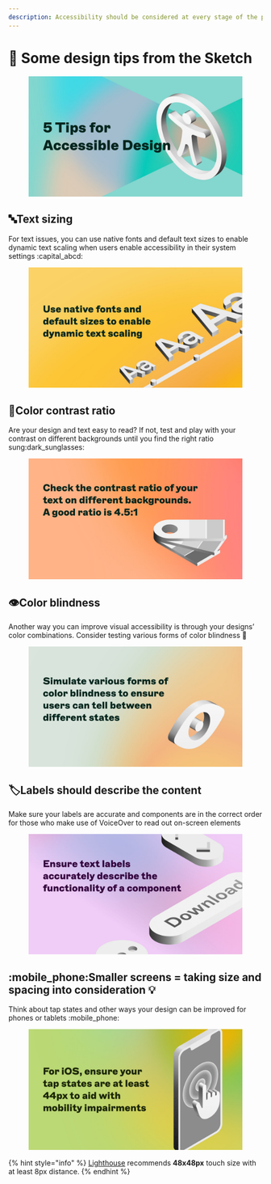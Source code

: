 ```yaml
---
description: Accessibility should be considered at every stage of the process.
---
```


# 💎 Some design tips from the Sketch

<figure><img src="../.gitbook/assets/FTI-7xEUUAA4RwF-1.jpg" alt=""><figcaption></figcaption></figure>

## :abc:Text sizing

For text issues, you can use native fonts and default text sizes to enable dynamic text scaling when users enable accessibility in their system settings :capital\_abcd:

<figure><img src="../.gitbook/assets/FTJAUWpagAAXvvr.jpg" alt=""><figcaption></figcaption></figure>

## :art:Color contrast ratio

Are your design and text easy to read? If not, test and play with your contrast on different backgrounds until you find the right ratio sung:dark\_sunglasses:

<figure><img src="../.gitbook/assets/FTI_fmCagAAuWV0.jpg" alt=""><figcaption></figcaption></figure>

## :eye:Color blindness

Another way you can improve visual accessibility is through your designs’ color combinations. Consider testing various forms of color blindness :art:

<figure><img src="../.gitbook/assets/FTJAmRuaUAc33WK.jpg" alt=""><figcaption></figcaption></figure>

## :label:Labels should describe the content

Make sure your labels are accurate and components are in the correct order for those who make use of VoiceOver to read out on-screen elements

<figure><img src="../.gitbook/assets/FTJB_-OaUAAiUWr.jpg" alt=""><figcaption></figcaption></figure>

## :mobile\_phone:Smaller screens = taking size and spacing into consideration :bulb:

Think about tap states and other ways your design can be improved for phones or tablets :mobile\_phone:

<figure><img src="../.gitbook/assets/FTJAyDqVUAEp8Cv.jpg" alt=""><figcaption></figcaption></figure>

{% hint style="info" %}
[Lighthouse](https://web.dev/measure/) recommends **48x48px** touch size with at least 8px distance.
{% endhint %}
